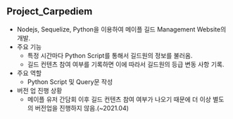 ## Project_Carpediem
+ Nodejs, Sequelize, Python을 이용하여 메이플 길드 Management Website의 개발.
+ 주요 기능
  + 특정 시간마다 Python Script를 통해서 길드원의 정보를 불러옴.
  + 길드 컨텐츠 참여 여부를 기록하면 이에 따라서 길드원의 등급 변동 사항 기록.
+ 주요 역할
  + Python Script 및 Query문 작성
+ 버전 업 진행 상황
  + 메이플 유저 간담회 이후 길드 컨텐츠 참여 여부가 나오기 때문에 더 이상 별도의 버전업을 진행하지 않음.(~2021.04)
